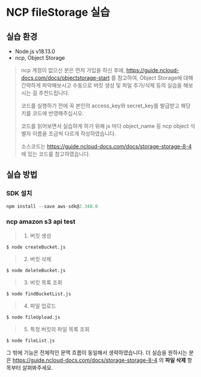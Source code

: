 # NCP fileStorage 실습

## 실습 환경

- Node.js v18.13.0
- ncp, Object Storage

> ncp 계정이 없으신 분은 먼저 가입을 하신 후에, https://guide.ncloud-docs.com/docs/objectstorage-start 를 참고하여, Object Storage에 대해 간략하게 파악해보시고 수동으로 버킷 생성 및 파일 추가/삭제 등의 실습을 해보시는 걸 추천드립니다.
>
> 코드를 실행하기 전에 꼭 본인의 access_key와 secret_key를 발급받고 해당 키를 코드에 반영해주십시오.
>
> 코드를 읽어보면서 실습하게 하기 위해 js 마다 object_name 등 ncp object 식별자 이름을 조금씩 다르게 작성하였습니다.
>
> 소스코드는 https://guide.ncloud-docs.com/docs/storage-storage-8-4 에 있는 코드를 참고하였습니다.

## 실습 방법

### SDK 설치

```javascript
npm install --save aws-sdk@2.348.0
```

### ncp amazon s3 api test

> 1. 버킷 생성

```shell
$ node createBucket.js
```

> 2. 버킷 삭제

```shell
$ node deleteBucket.js
```

> 3. 버킷 목록 조회

```shell
$ node findBucketList.js
```

> 4. 파일 업로드

```shell
$ node fileUpload.js
```

> 5. 특정 버킷의 파일 목록 조회

```shell
$ node fileList.js
```

그 밖에 기능은 전체적인 문맥 흐름이 동일해서 생략하였습니다. 더 실습을 원하시는 분은 https://guide.ncloud-docs.com/docs/storage-storage-8-4 의 **파일 삭제** 항목부터 살펴봐주세요.